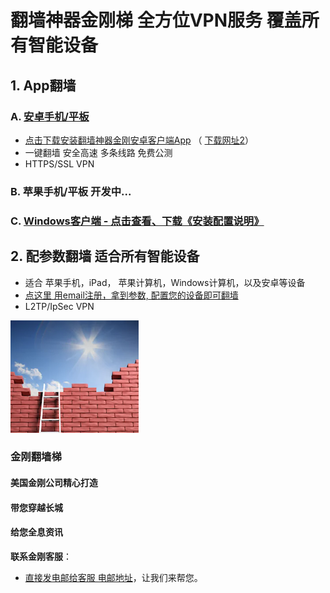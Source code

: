# 翻墙神器金刚梯 全方位VPN服务 覆盖所有智能设备
## 1. App翻墙
### A. [安卓手机/平板](https://github.com/a2zitpro/client/releases/download/2.1/app-prod-release.apk) 
- [点击下载安装翻墙神器金刚安卓客户端App](https://github.com/a2zitpro/client/releases/download/2.1/app-prod-release.apk) （ [下载网址2](https://myfasttrack.org/midman/dl_an_1358.php)） 
- 一键翻墙 安全高速 多条线路 免费公测 
- HTTPS/SSL VPN 

### B. 苹果手机/平板 开发中...

### C. [Windows客户端 - 点击查看、下载《安装配置说明》](https://a2zitpro.github.io/web/win)


## 2. 配参数翻墙 适合所有智能设备
- 适合 苹果手机，iPad， 苹果计算机，Windows计算机，以及安卓等设备 
- [点这里 用email注册，拿到参数, 配置您的设备即可翻墙](https://a2zitpro.github.io/web/l2_reg) 
- L2TP/IpSec VPN





![image](l-w-s-athird.png)


### 金刚翻墙梯

#### 美国金刚公司精心打造
####        带您穿越长城
####        给您全息资讯


**联系金刚客服**：
  * [直接发电邮给客服 电邮地址](mailto:cs@a2zitpro.com)，让我们来帮您。
